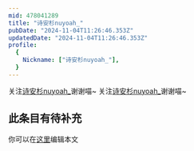 ```yaml
---
mid: 478041289
title: "诗安杉nuyoah_"
pubDate: "2024-11-04T11:26:46.353Z"
updatedDate: "2024-11-04T11:26:46.353Z"
profile:
  {
    Nickname: ["诗安杉nuyoah_"],
  }
---
```


关注[诗安杉nuyoah_](https://space.bilibili.com/478041289)谢谢喵~ 关注[诗安杉nuyoah_](https://space.bilibili.com/478041289)谢谢喵~

## 此条目有待补充
你可以在[这里](https://github.com/Yuhanawa/VTuber.ICU/edit/master/src/content/v/诗安杉nuyoah_/index.md)编辑本文
